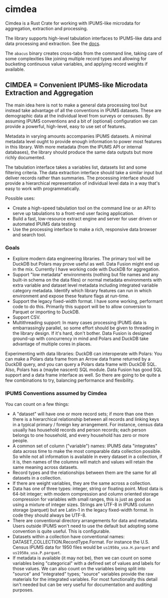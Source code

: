 # cimdea

Cimdea is a Rust Crate for working with IPUMS-like microdata for aggregation, extraction and processing.

The library supports high-level  tabulation interfaces to IPUMS-like data and data processing and extraction.  See the [docs](https://ccdavis.github.io/cimdea/cimdea/index.html).

The `abacus` binary creates cross-tabs from the command line, taking care of some complexities like joining multiple record types and allowing for bucketing continuous value variables, and applying record weights if available.

## CIMDEA = Convenient IPUMS-like Microdata Extraction and Aggregation

The main idea here is not to make a general data processing tool but instead take advantage of all the conventions in IPUMS datasets. These are demographic data at the individual level from surveys or censuses. By assuming IPUMS conventions and a bit of (optional) configuration we can provide a powerful, high-level, easy to use set of features.

Metadata in varying amounts accompanies IPUMS datasets. A minimal metadata level ought to provide enough information to power most features in this library. With more metadata (from the IPUMS API or internal databases), the library should produce the same data outputs but more richly documented.

The tabulation interface takes a variables list, datasets list and some filtering criteria. The data extraction interface should take a similar input but deliver records rather than summaries. The processing interface should provide a hierarchical representation of individual level data in a way that's easy to work with programmatically.

Possible uses: 
* Create a high-speed tabulation tool on the command line or an API to serve up tabulations to a front-end user facing application.
* Build a fast, low-resource extract engine and server for user driven or automated IPUMS data testing 
* Use the processing interface to make a rich, responsive data browser and search tool.


### Goals

* Explore modern data engineering libraries. The primary tool will be DuckDB but Polars may prove useful as well. Data Fusion might end up in the mix. Currently I have working code with DuckDB for aggregation.
* Support "low metadata" environments (nothing but file names and any built-in schema on the data files) or normal metadata environments with extra variable and dataset level metadata including integrated variable category metadata. Identify which library features can run in which environment and expose these feature flags at run-time.
* Support the legacy fixed-width format. I have some working, performant code to do this. Primarily this support will be to allow conversion to Parquet or importing to DuckDB.
* Support CSV.
* Multithreading support: In many cases processing IPUMS data is embarrassingly parallel, so some effort should be given to threading in the library design. If it's hard, don't bother. Data Fusion is designed ground-up with concurrency in mind and Polars and DuckDB take advantage of multiple cores in places.

Experimenting with data libraries: DuckDB can interoperate with Polars: You can make a Polars data frame from an Arrow data frame returned by a DuckDB query, and you can query a Polars data frame with DuckDB SQL. Also, Polars has a (maybe nascent) SQL module. Data Fusion has good SQL support and a data frame interface as well. So there are going to be quite a few combinations to try, balancing performance and flexibility.

### IPUMS Conventions assumed by Cimdea

You can count on a few things:

* A "dataset" will have one or more record sets; if more than one then there is a hierarchical relationship between all records and linking keys in a typical primary / foreign key arrangement. For instance, census data usually has household records and person records; each person belongs to one household, and every household has zero or more people.
* A common set of column ("variable") names: IPUMS data "integrates" data across time to make the most comparable data collection possible. So while not all information is available in every dataset in a collection, if it is, then names of the columns will match and values will retain the same meaning across datasets.
* Record types and the relationships between them are the same for all datasets in a collection.
* If there are weight variables, they are the same across a collection.
* Data has one of three types: integer, string or floating point. Most data is 64-bit integer; with modern compression and column oriented storage compression for variables with small ranges, this is just as good as using a mixture of integer sizes. Strings are UTF-8 in IPUMS column storage (parquet) but are Latin-1 in the legacy fixed-width format. In code they should always be UTF-8.
* There are conventional directory arrangements for data and metadata. Users outside IPUMS won't need to use the default but adopting some convention is quite useful. This is configurable.
* Datasets within a collection have conventional names: DATASET_COLLECTION.RecordType.Format. For instance the U.S. Census IPUMS data for 1950 files would be `us1950a_usa.H.parquet` and `us1950a_usa.P.parquet`.
* If metadata is available (it may not be), then we can count on some variables being "categorical" with a defined set of values and labels for those values. We can also count on the variables being split into "source" and "integrated" types; "source" variables provide the raw materials for the integrated variables. For most functionality this detail isn't needed but can be very useful for documentation and auditing purposes.
